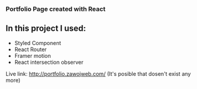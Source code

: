 ### Portfolio Page created with React
## In this project I used:
- Styled Component
- React Router
- Framer motion
- React intersection observer

Live link: http://portfolio.zawojweb.com/ (It's posible that dosen't exist any more)
